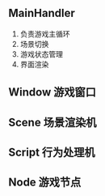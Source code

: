 ## MainHandler
1. 负责游戏主循环
2. 场景切换
3. 游戏状态管理
4. 界面渲染

## Window 游戏窗口

## Scene 场景渲染机

## Script 行为处理机

## Node 游戏节点

